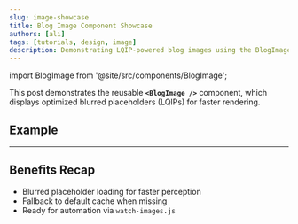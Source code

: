 ```yaml
---
slug: image-showcase
title: Blog Image Component Showcase
authors: [ali]
tags: [tutorials, design, image]
description: Demonstrating LQIP-powered blog images using the BlogImage component.
---
```


import BlogImage from '@site/src/components/BlogImage';

This post demonstrates the reusable **`<BlogImage />`** component, which displays optimized blurred placeholders (LQIPs) for faster rendering.

## Example

<BlogImage srcKey="img_hero" alt="Hero demonstration" />

---

## Benefits Recap

- Blurred placeholder loading for faster perception
- Fallback to default cache when missing
- Ready for automation via `watch-images.js`
